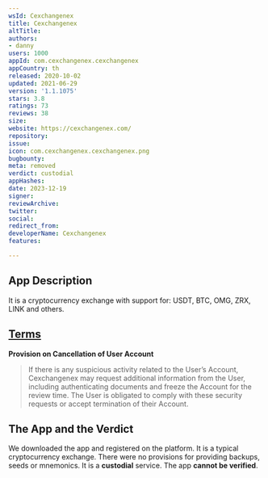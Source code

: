 ```yaml
---
wsId: Cexchangenex
title: Cexchangenex
altTitle: 
authors:
- danny
users: 1000
appId: com.cexchangenex.cexchangenex
appCountry: th
released: 2020-10-02
updated: 2021-06-29
version: '1.1.1075'
stars: 3.8
ratings: 73
reviews: 38
size: 
website: https://cexchangenex.com/
repository: 
issue: 
icon: com.cexchangenex.cexchangenex.png
bugbounty: 
meta: removed
verdict: custodial
appHashes: 
date: 2023-12-19
signer: 
reviewArchive: 
twitter: 
social: 
redirect_from: 
developerName: Cexchangenex
features: 

---
```


## App Description

It is a cryptocurrency exchange with support for: USDT, BTC, OMG, ZRX, LINK and others.

## [Terms](https://cexchangenex.com/terms)

**Provision on Cancellation of User Account**

> If there is any suspicious activity related to the User’s Account, Cexchangenex may request additional information from the User, including authenticating documents and freeze the Account for the review time. The User is obligated to comply with these security requests or accept termination of their Account.

## The App and the Verdict

We downloaded the app and registered on the platform. It is a typical cryptocurrency exchange. There were no provisions for providing backups, seeds or mnemonics. It is a **custodial** service. The app **cannot be verified**.
